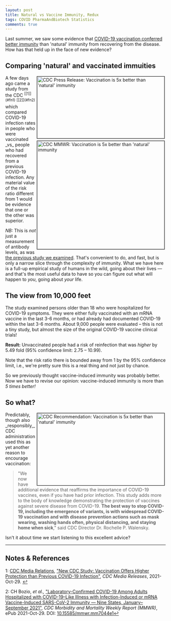 ```yaml
---
layout: post
title: Natural vs Vaccine Immunity, Redux
tags: COVID PharmaAndBiotech Statistics
comments: true
---
```


Last summer, we saw some evidence that
[COVID-19 vaccination conferred better immunity](https://www.someweekendreading.blog/vax-better/)
than 'natural' immunity from recovering from the disease.  How has that held up in the
face of new evidence?  


## Comparing 'natural' and vaccinated immuities  

<img src="{{ site.baseurl }}/images/2021-11-04-natural-vs-vaccine-immunity-ii-cdc-1.jpg" width="400" height="194" alt="CDC Press Release: Vaccination is 5x better than 'natural' immunity" title="CDC Press Release: Vaccination is 5x better than 'natural' immunity" style="float: right; margin: 3px 3px 3px 3px; border: 1px solid #000000;">
<img src="{{ site.baseurl }}/images/2021-11-04-natural-vs-vaccine-immunity-ii-cdc-2.jpg" width="400" height="339" alt="CDC MMWR: Vaccination is 5x better than 'natural' immunity" title="CDC MMWR: Vaccination is 5x better than 'natural' immunity" style="float: right; margin: 3px 3px 3px 3px; border: 1px solid #000000;">
A few days ago came a study from the
CDC <sup id="fn1a">[[1]](#fn1)</sup> <sup id="fn2a">[[2]](#fn2)</sup> which compared
COVID-19 infection rates in people who were vaccinated _vs_ people who had recovered from
a previous COVID-19 infection.  Any material value of the risk ratio different from 1
would be evidence that one or the other was superior.  

_NB:_ This is _not_ just a measurement of antibody levels, as was 
[the previous study we examined](https://www.someweekendreading.blog/vax-better/).  That's
convenient to do, and fast, but is only a narrow slice through the complexity of
immunity.  What we have here is a full-up empirical study of humans in the wild, going
about their lives &mdash; and that's the most useful data to have so you can figure out
what will happen to _you_, going about _your_ life.  


## The view from 10,000 feet  

The study examined persons older than 18 who were hospitalized for COVID-19 symptoms.
They were either fully vaccinated with an mRNA vaccine in the last 3-6 months, or had
already had documented COVID-19 within the last 3-6 months.  About 9,000 people were
evaluated &ndash; this is not a tiny study, but almost the size of the original COVID-19
vaccine clinical trials!  

__Result:__ Unvaccinated people had a risk of reinfection that was _higher_ by 5.49 fold
(95% confidence limit: 2.75 &ndash; 10.99).  

Note that the risk ratio there is bounded away from 1 by the 95% confidence limit, i.e.,
we're pretty sure this is a real thing and not just by chance.

So we previously thought vaccine-induced immunity was probably better.  Now we have to
revise our opinion: vaccine-induced immunity is more than _5 times better!_  


## So what?  

<img src="{{ site.baseurl }}/images/2021-11-04-natural-vs-vaccine-immunity-ii-cdc-3.jpg" width="400" height="226" alt="CDC Recommendation: Vaccination is 5x better than 'natural' immunity" title="CDC Recommendation: Vaccination is 5x better than 'natural' immunity" style="float: right; margin: 3px 3px 3px 3px; border: 1px solid #000000;">
Predictably, though also _responsibly,_ CDC administration used this as yet another reason
to encourage vaccination:  

> "We now have additional evidence that reaffirms the importance of COVID-19 vaccines,
> even if you have had prior infection. This study adds more to the body of knowledge
> demonstrating the protection of vaccines against severe disease from COVID-19. __The best
> way to stop COVID-19, including the emergence of variants, is with widespread COVID-19
> vaccination and with disease prevention actions such as mask wearing, washing hands
> often, physical distancing, and staying home when sick__," said CDC Director Dr. Rochelle
> P. Walensky.  

Isn't it about time we start listening to this excellent advice?  

---

## Notes &amp; References  

<!--
<sup id="fn1a">[[1]](#fn1)</sup>

<a id="fn1">1</a>: ***, ["***"](***), *** [↩](#fn1a)  

<img src="{{ site.baseurl }}/images/***" width="400" height="***" alt="***" title="***" style="float: right; margin: 3px 3px 3px 3px; border: 1px solid #000000;">

<iframe width="400" height="224" src="***" allow="accelerometer; encrypted-media; gyroscope; picture-in-picture" allowfullscreen style="float: right; margin: 3px 3px 3px 3px; border: 1px solid #000000;"></iframe>
-->

<a id="fn1">1</a>: [CDC Media Relations](https://www.cdc.gov/media/), ["New CDC Study: Vaccination Offers Higher Protection than Previous COVID-19 Infection"](https://www.cdc.gov/media/releases/2021/s1029-Vaccination-Offers-Higher-Protection.html), _CDC Media Releases_, 2021-Oct-29. [↩](#fn1a)  

<a id="fn2">2</a>: CH Bozio, _et al.,_ ["Laboratory-Confirmed COVID-19 Among Adults Hospitalized with COVID-19–Like Illness with Infection-Induced or mRNA Vaccine-Induced SARS-CoV-2 Immunity — Nine States, January–September 2021"](https://www.cdc.gov/mmwr/volumes/70/wr/mm7044e1.htm?s_cid=mm7044e1_w), _CDC Morbidity and Mortality Weekly Report (MMWR)_, ePub 2021-Oct-29.  DOI: [10.15585/mmwr.mm7044e1](http://dx.doi.org/10.15585/mmwr.mm7044e1)[↩](#fn2a)  
